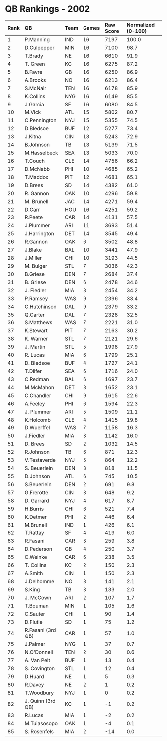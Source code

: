 # QB Rankings - 2002

| Rank | QB                 | Team | Games | Raw Score | Normalized (0-100) |
| :----| :------------------| :----| :-----| :---------| :------------------|
| 1    | P.Manning          | IND  | 16    | 7197      | 100.0              |
| 2    | D.Culpepper        | MIN  | 16    | 7100      | 98.7               |
| 3    | T.Brady            | NE   | 16    | 6610      | 91.9               |
| 4    | T. Green           | KC   | 16    | 6275      | 87.2               |
| 5    | B.Favre            | GB   | 16    | 6250      | 86.9               |
| 6    | A.Brooks           | NO   | 16    | 6213      | 86.4               |
| 7    | S.McNair           | TEN  | 16    | 6178      | 85.9               |
| 8    | K.Collins          | NYG  | 16    | 6149      | 85.5               |
| 9    | J.Garcia           | SF   | 16    | 6080      | 84.5               |
| 10   | M.Vick             | ATL  | 15    | 5802      | 80.7               |
| 11   | C.Pennington       | NYJ  | 15    | 5355      | 74.5               |
| 12   | D.Bledsoe          | BUF  | 12    | 5277      | 73.4               |
| 13   | J.Kitna            | CIN  | 13    | 5243      | 72.9               |
| 14   | B.Johnson          | TB   | 13    | 5139      | 71.5               |
| 15   | M.Hasselbeck       | SEA  | 13    | 5033      | 70.0               |
| 16   | T.Couch            | CLE  | 14    | 4756      | 66.2               |
| 17   | D.McNabb           | PHI  | 10    | 4685      | 65.2               |
| 18   | T.Maddox           | PIT  | 12    | 4681      | 65.1               |
| 19   | D.Brees            | SD   | 14    | 4382      | 61.0               |
| 20   | R. Gannon          | OAK  | 10    | 4296      | 59.8               |
| 21   | M. Brunell         | JAC  | 14    | 4271      | 59.4               |
| 22   | D.Carr             | HOU  | 16    | 4251      | 59.2               |
| 23   | R.Peete            | CAR  | 14    | 4131      | 57.5               |
| 24   | J.Plummer          | ARI  | 11    | 3693      | 51.4               |
| 25   | J.Harrington       | DET  | 14    | 3545      | 49.4               |
| 26   | R.Gannon           | OAK  | 6     | 3502      | 48.8               |
| 27   | J.Blake            | BAL  | 10    | 3441      | 47.9               |
| 28   | J.Miller           | CHI  | 10    | 3193      | 44.5               |
| 29   | M. Bulger          | STL  | 7     | 3036      | 42.3               |
| 30   | B.Griese           | DEN  | 7     | 2684      | 37.4               |
| 31   | B. Griese          | DEN  | 6     | 2478      | 34.6               |
| 32   | J. Fiedler         | MIA  | 8     | 2454      | 34.2               |
| 33   | P.Ramsey           | WAS  | 9     | 2396      | 33.4               |
| 34   | C.Hutchinson       | DAL  | 9     | 2379      | 33.2               |
| 35   | Q.Carter           | DAL  | 7     | 2328      | 32.5               |
| 36   | S.Matthews         | WAS  | 7     | 2221      | 31.0               |
| 37   | K.Stewart          | PIT  | 7     | 2163      | 30.2               |
| 38   | K. Warner          | STL  | 7     | 2121      | 29.6               |
| 39   | J. Martin          | STL  | 5     | 1998      | 27.9               |
| 40   | R. Lucas           | MIA  | 6     | 1799      | 25.1               |
| 41   | D. Bledsoe         | BUF  | 4     | 1727      | 24.1               |
| 42   | T.Dilfer           | SEA  | 6     | 1716      | 24.0               |
| 43   | C.Redman           | BAL  | 6     | 1697      | 23.7               |
| 44   | M.McMahon          | DET  | 8     | 1652      | 23.1               |
| 45   | C.Chandler         | CHI  | 9     | 1615      | 22.6               |
| 46   | A.Feeley           | PHI  | 6     | 1594      | 22.3               |
| 47   | J. Plummer         | ARI  | 5     | 1509      | 21.1               |
| 48   | K.Holcomb          | CLE  | 4     | 1415      | 19.8               |
| 49   | D.Wuerffel         | WAS  | 7     | 1158      | 16.3               |
| 50   | J.Fiedler          | MIA  | 3     | 1142      | 16.0               |
| 51   | D. Brees           | SD   | 2     | 1032      | 14.5               |
| 52   | R.Johnson          | TB   | 6     | 871       | 12.3               |
| 53   | V.Testaverde       | NYJ  | 5     | 864       | 12.2               |
| 54   | S. Beuerlein       | DEN  | 3     | 818       | 11.5               |
| 55   | D.Johnson          | ATL  | 6     | 745       | 10.5               |
| 56   | S.Beuerlein        | DEN  | 2     | 691       | 9.8                |
| 57   | G.Frerotte         | CIN  | 3     | 648       | 9.2                |
| 58   | D. Garrard         | NYJ  | 4     | 617       | 8.7                |
| 59   | H.Burris           | CHI  | 6     | 521       | 7.4                |
| 60   | K.Detmer           | PHI  | 2     | 446       | 6.4                |
| 61   | M.Brunell          | IND  | 1     | 426       | 6.1                |
| 62   | T.Rattay           | SF   | 4     | 419       | 6.0                |
| 63   | R.Fasani           | CAR  | 3     | 259       | 3.8                |
| 64   | D.Pederson         | GB   | 4     | 250       | 3.7                |
| 65   | C.Weinke           | CAR  | 6     | 238       | 3.5                |
| 66   | T. Collins         | KC   | 2     | 150       | 2.3                |
| 67   | A.Smith            | CIN  | 1     | 150       | 2.3                |
| 68   | J.Delhomme         | NO   | 3     | 141       | 2.1                |
| 69   | S.King             | TB   | 3     | 133       | 2.0                |
| 70   | J. McCown          | ARI  | 2     | 107       | 1.7                |
| 71   | T.Bouman           | MIN  | 1     | 105       | 1.6                |
| 72   | C.Sauter           | CHI  | 1     | 90        | 1.4                |
| 73   | D.Flutie           | SD   | 1     | 75        | 1.2                |
| 74   | R.Fasani (3rd QB)  | CAR  | 1     | 57        | 1.0                |
| 75   | J.Palmer           | NYG  | 1     | 37        | 0.7                |
| 76   | N.O'Donnell        | TEN  | 2     | 30        | 0.6                |
| 77   | A. Van Pelt        | BUF  | 1     | 13        | 0.4                |
| 78   | S. Covington       | STL  | 1     | 12        | 0.4                |
| 79   | D.Huard            | NE   | 1     | 5         | 0.3                |
| 80   | R.Davey            | NE   | 2     | 1         | 0.2                |
| 81   | T.Woodbury         | NYJ  | 1     | 0         | 0.2                |
| 82   | J. Quinn  (3rd QB) | KC   | 1     | -1        | 0.2                |
| 83   | R.Lucas            | MIA  | 1     | -2        | 0.2                |
| 84   | M.Tuiasosopo       | OAK  | 1     | -4        | 0.1                |
| 85   | S. Rosenfels       | MIA  | 2     | -14       | 0.0                |

